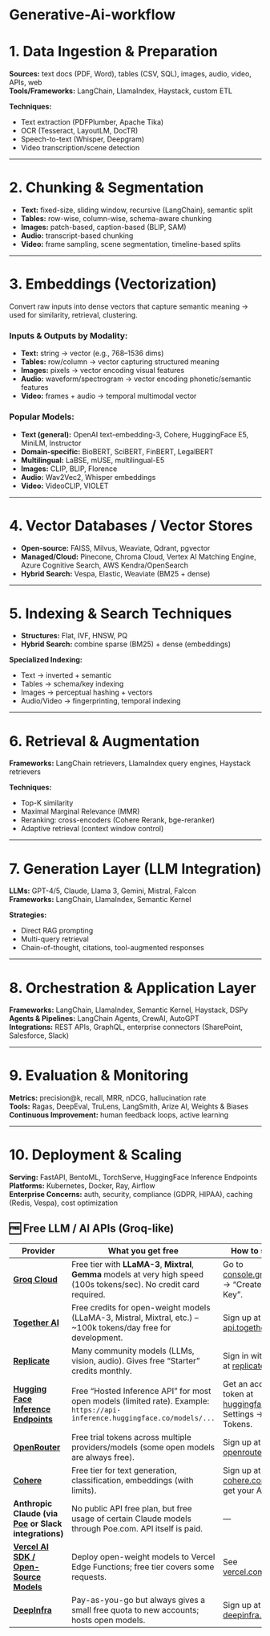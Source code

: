 # Generative-Ai-workflow

# 1. Data Ingestion & Preparation

**Sources:** text docs (PDF, Word), tables (CSV, SQL), images, audio, video, APIs, web  
**Tools/Frameworks:** LangChain, LlamaIndex, Haystack, custom ETL  

**Techniques:**
- Text extraction (PDFPlumber, Apache Tika)
- OCR (Tesseract, LayoutLM, DocTR)
- Speech-to-text (Whisper, Deepgram)
- Video transcription/scene detection

---

# 2. Chunking & Segmentation

- **Text:** fixed-size, sliding window, recursive (LangChain), semantic split  
- **Tables:** row-wise, column-wise, schema-aware chunking  
- **Images:** patch-based, caption-based (BLIP, SAM)  
- **Audio:** transcript-based chunking  
- **Video:** frame sampling, scene segmentation, timeline-based splits  

---

# 3. Embeddings (Vectorization)

Convert raw inputs into dense vectors that capture semantic meaning → used for similarity, retrieval, clustering.

### Inputs & Outputs by Modality:
- **Text:** string → vector (e.g., 768–1536 dims)
- **Tables:** row/column → vector capturing structured meaning
- **Images:** pixels → vector encoding visual features
- **Audio:** waveform/spectrogram → vector encoding phonetic/semantic features
- **Video:** frames + audio → temporal multimodal vector

### Popular Models:
- **Text (general):** OpenAI text-embedding-3, Cohere, HuggingFace E5, MiniLM, Instructor
- **Domain-specific:** BioBERT, SciBERT, FinBERT, LegalBERT
- **Multilingual:** LaBSE, mUSE, multilingual-E5
- **Images:** CLIP, BLIP, Florence
- **Audio:** Wav2Vec2, Whisper embeddings
- **Video:** VideoCLIP, VIOLET

---

# 4. Vector Databases / Vector Stores

- **Open-source:** FAISS, Milvus, Weaviate, Qdrant, pgvector  
- **Managed/Cloud:** Pinecone, Chroma Cloud, Vertex AI Matching Engine, Azure Cognitive Search, AWS Kendra/OpenSearch  
- **Hybrid Search:** Vespa, Elastic, Weaviate (BM25 + dense)  

---

# 5. Indexing & Search Techniques

- **Structures:** Flat, IVF, HNSW, PQ  
- **Hybrid Search:** combine sparse (BM25) + dense (embeddings)  

**Specialized Indexing:**
- Text → inverted + semantic
- Tables → schema/key indexing
- Images → perceptual hashing + vectors
- Audio/Video → fingerprinting, temporal indexing

---

# 6. Retrieval & Augmentation

**Frameworks:** LangChain retrievers, LlamaIndex query engines, Haystack retrievers  

**Techniques:**
- Top-K similarity
- Maximal Marginal Relevance (MMR)
- Reranking: cross-encoders (Cohere Rerank, bge-reranker)
- Adaptive retrieval (context window control)

---

# 7. Generation Layer (LLM Integration)

**LLMs:** GPT-4/5, Claude, Llama 3, Gemini, Mistral, Falcon  
**Frameworks:** LangChain, LlamaIndex, Semantic Kernel  

**Strategies:**
- Direct RAG prompting
- Multi-query retrieval
- Chain-of-thought, citations, tool-augmented responses

---

# 8. Orchestration & Application Layer

**Frameworks:** LangChain, LlamaIndex, Semantic Kernel, Haystack, DSPy  
**Agents & Pipelines:** LangChain Agents, CrewAI, AutoGPT  
**Integrations:** REST APIs, GraphQL, enterprise connectors (SharePoint, Salesforce, Slack)

---

# 9. Evaluation & Monitoring

**Metrics:** precision@k, recall, MRR, nDCG, hallucination rate  
**Tools:** Ragas, DeepEval, TruLens, LangSmith, Arize AI, Weights & Biases  
**Continuous Improvement:** human feedback loops, active learning  

---

# 10. Deployment & Scaling

**Serving:** FastAPI, BentoML, TorchServe, HuggingFace Inference Endpoints  
**Platforms:** Kubernetes, Docker, Ray, Airflow  
**Enterprise Concerns:** auth, security, compliance (GDPR, HIPAA), caching (Redis, Vespa), cost optimization


## 🆓 Free LLM / AI APIs (Groq-like)

| Provider | What you get free | How to sign up |
|----------|------------------|---------------|
| **[Groq Cloud](https://console.groq.com)** | Free tier with **LLaMA-3**, **Mixtral**, **Gemma** models at very high speed (100s tokens/sec). No credit card required. | Go to [console.groq.com](https://console.groq.com) → “Create API Key”. |
| **[Together AI](https://api.together.xyz)** | Free credits for open-weight models (LLaMA-3, Mistral, Mixtral, etc.) – ~100k tokens/day free for development. | Sign up at [api.together.xyz](https://api.together.xyz). |
| **[Replicate](https://replicate.com)** | Many community models (LLMs, vision, audio). Gives free “Starter” credits monthly. | Sign in with GitHub at [replicate.com](https://replicate.com). |
| **[Hugging Face Inference Endpoints](https://api-inference.huggingface.co)** | Free “Hosted Inference API” for most open models (limited rate). Example: `https://api-inference.huggingface.co/models/...` | Get an access token at [huggingface.co](https://huggingface.co) → Settings → Access Tokens. |
| **[OpenRouter](https://openrouter.ai)** | Free trial tokens across multiple providers/models (some open models are always free). | Sign up at [openrouter.ai](https://openrouter.ai). |
| **[Cohere](https://cohere.com)** | Free tier for text generation, classification, embeddings (with limits). | Sign up at [cohere.com](https://cohere.com) and get your API key. |
| **Anthropic Claude (via [Poe](https://poe.com) or Slack integrations)** | No public API free plan, but free usage of certain Claude models through Poe.com. API itself is paid. | — |
| **[Vercel AI SDK / Open-Source Models](https://vercel.com/docs/ai)** | Deploy open-weight models to Vercel Edge Functions; free tier covers some requests. | See [vercel.com/docs/ai](https://vercel.com/docs/ai). |
| **[DeepInfra](https://deepinfra.com)** | Pay-as-you-go but always gives a small free quota to new accounts; hosts open models. | Sign up at [deepinfra.com](https://deepinfra.com). |



